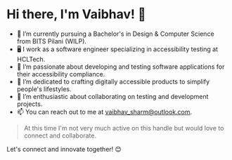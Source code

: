 # Hi there, I'm Vaibhav! 👋

- 🔭 I’m currently pursuing a Bachelor's in Design & Computer Science from BITS Pilani (WILP).
- 🖥️ I work as a software engineer specializing in accessibility testing at HCLTech.
- 👀 I’m passionate about developing and testing software applications for their accessibility compliance.
- 🌱 I’m dedicated to crafting digitally accessible products to simplify people's lifestyles.
- 💞️ I’m enthusiastic about collaborating on testing and development projects.
- 📫 You can reach out to me at vaibhav_sharm@outlook.com.

> At this time I'm not very much active on this handle but would love to connect and collaborate.

Let's connect and innovate together! 😊
